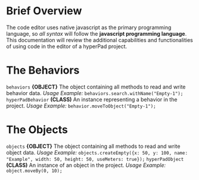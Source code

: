 # Brief Overview
The code editor uses native javascript as the primary programming language, so *all syntax* will follow the **javascript programming language**.
This documentation will review the additional capabilities and functionalities of using code in the editor of a hyperPad project.

# The Behaviors
`behaviors` **{OBJECT}** The object containing all methods to read and write behavior data.
*Usage Example:* `behaviors.search.withName("Empty-1");`
`hyperPadBehavior` **(CLASS)** An instance representing a behavior in the project.
*Usage Example:* `behavior.moveToObject("Empty-1");` 

# The Objects
`objects` **{OBJECT}** The object containing all methods to read and write object data.
*Usage Example:* `objects.createEmpty({x: 50, y: 100, name: "Example", width: 50, height: 50, useMeters: true});`
`hyperPadObject` **(CLASS)** An instance of an object in the project.
*Usage Example:* `object.moveBy(0, 10);`
